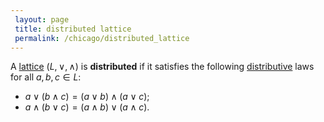 ```yaml
---
 layout: page
 title: distributed lattice
 permalink: /chicago/distributed_lattice
---
```

A [lattice](https://mathgloss.github.io/MathGloss/chicago/lattice) $(L,\lor,\land)$ is **distributed** if it satisfies the following [distributive](https://mathgloss.github.io/MathGloss/chicago/distributive) laws for all $a,b,c\in L$:
- $a\lor (b\land c) = (a\lor b)\land (a\lor c)$;
- $a\land(b\lor c) = (a\land b)\lor (a\land c)$.